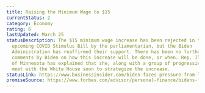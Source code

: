 ```yaml
---
title: Raising the Minimum Wage to $15
currentStatus: 2
category: Economy
rating: 6
lastUpdated: March 25
statusDescription: The $15 minimum wage increase has been rejected in the
  upcoming COVID Stimulus Bill by the parliamentarian, but the Biden
  Administration has reaffirmed their support. There has been no further
  comments by Biden on how this increase will be done, or when. Rep. Ilhan Omar
  of Minnesota has explained that she, along with a group of progressives, will
  meet with the White House soon to strategize the increase.
statusLink: https://www.businessinsider.com/biden-faces-pressure-from-left-raise-minimum-wage-ro-khanna-2021-3
promiseSource: https://www.forbes.com/advisor/personal-finance/bidens-first-100-days-third-stimulus-bill/
---
```

